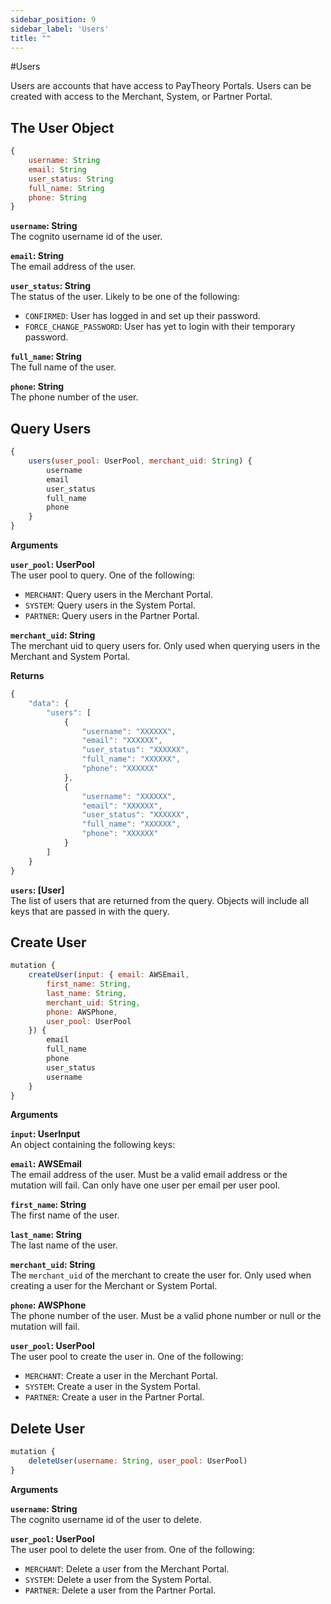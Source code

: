 ```yaml
---
sidebar_position: 9
sidebar_label: 'Users'
title: ""
---
```


#Users

Users are accounts that have access to PayTheory Portals. Users can be created with access to the Merchant, System, or Partner Portal.

## The User Object
```js
{
    username: String
    email: String
    user_status: String
    full_name: String
    phone: String
}
```

**`username`: String**  
The cognito username id of the user.

**`email`: String**  
The email address of the user.

**`user_status`: String**  
The status of the user. Likely to be one of the following:
* `CONFIRMED`: User has logged in and set up their password.
* `FORCE_CHANGE_PASSWORD`: User has yet to login with their temporary password.

**`full_name`: String**  
The full name of the user.

**`phone`: String**  
The phone number of the user.


## Query Users
```js
{
    users(user_pool: UserPool, merchant_uid: String) {
        username
        email
        user_status
        full_name
        phone
    }
}
```

**Arguments**

**`user_pool`: UserPool**  
The user pool to query. One of the following:
* `MERCHANT`: Query users in the Merchant Portal.
* `SYSTEM`: Query users in the System Portal.
* `PARTNER`: Query users in the Partner Portal.

**`merchant_uid`: String**  
The merchant uid to query users for. Only used when querying users in the Merchant and System Portal.

**Returns**

```js
{
    "data": {
        "users": [
            {
                "username": "XXXXXX",
                "email": "XXXXXX",
                "user_status": "XXXXXX",
                "full_name": "XXXXXX",
                "phone": "XXXXXX"
            },
            {
                "username": "XXXXXX",
                "email": "XXXXXX",
                "user_status": "XXXXXX",
                "full_name": "XXXXXX",
                "phone": "XXXXXX"
            }
        ]
    }
}
```

**`users`: [User]**  
The list of users that are returned from the query. Objects will include all keys that are passed in with the query.

## Create User
```js
mutation {
    createUser(input: { email: AWSEmail,
        first_name: String,
        last_name: String,
        merchant_uid: String,
        phone: AWSPhone,
        user_pool: UserPool
    }) {
        email
        full_name
        phone
        user_status
        username
    }
}
```

**Arguments**

**`input`: UserInput**  
An object containing the following keys:

**`email`: AWSEmail**  
The email address of the user. Must be a valid email address or the mutation will fail. Can only have one user per email per user pool.

**`first_name`: String**  
The first name of the user.

**`last_name`: String**  
The last name of the user.

**`merchant_uid`: String**  
The `merchant_uid` of the merchant to create the user for. Only used when creating a user for the Merchant or System Portal.

**`phone`: AWSPhone**  
The phone number of the user. Must be a valid phone number or null or the mutation will fail.

**`user_pool`: UserPool**  
The user pool to create the user in. One of the following:
* `MERCHANT`: Create a user in the Merchant Portal.
* `SYSTEM`: Create a user in the System Portal.
* `PARTNER`: Create a user in the Partner Portal.

## Delete User
```js
mutation {
    deleteUser(username: String, user_pool: UserPool)
}
```

**Arguments**

**`username`: String**  
The cognito username id of the user to delete.

**`user_pool`: UserPool**  
The user pool to delete the user from. One of the following:
* `MERCHANT`: Delete a user from the Merchant Portal.
* `SYSTEM`: Delete a user from the System Portal.
* `PARTNER`: Delete a user from the Partner Portal.

